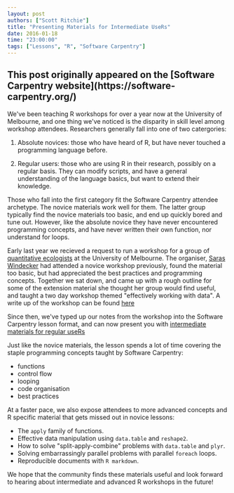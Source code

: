 ```yaml
---
layout: post
authors: ["Scott Ritchie"]
title: "Presenting Materials for Intermediate UseRs"
date: 2016-01-18
time: "23:00:00"
tags: ["Lessons", "R", "Software Carpentry"]
---
```


<h2>This post originally appeared on the [Software Carpentry website](https://software-carpentry.org/)</h2>

We've been teaching R workshops for over a year now at the University of
Melbourne, and one thing we've noticed is the disparity in skill level among
workshop attendees. Researchers generally fall into one of two catergories:

1. Absolute novices: those who have heard of R, but have never touched a
   programming language before.

2. Regular users: those who are using R in their research, possibly on a
   regular basis. They can modify scripts, and have a general understanding of
   the language basics, but want to extend their knowledge.

Those who fall into the first category fit the Software Carpentry attendee
archetype. The novice materials work well for them. The latter group typically
find the novice materials too basic, and end up quickly bored and tune out.
However, like the absolute novice they have never encountered programming
concepts, and have never written their own function, nor understand for loops.

Early last year we recieved a request to run a workshop for a group of
[quantitative ecologists](http://qaeco.com/) at the University of Melbourne.
The organiser, [Saras Windecker](https://twitter.com/smwindecker) had attended a novice workshop
previously, found the material too basic, but had appreciated the best
practices and programming concepts. Together we sat down, and came up with a
rough outline for some of the extension material she thought her group would
find useful, and taught a two day workshop themed "effectively working with
data".  A write up of the workshop can be found [here](http://melbourne.resbaz.edu.au/post/125756026789/unleashing-the-power-of-r)

Since then, we've typed up our notes from the workshop into the Software
Carpentry lesson format, and can now present you with [intermediate materials
for regular useRs](http://resbaz.github.io/r-intermediate-gapminder/)

Just like the novice materials, the lesson spends a lot of time covering the
staple programming concepts taught by Software Carpentry:

 - functions
 - control flow
 - looping
 - code organisation
 - best practices

At a faster pace, we also expose attendees to more advanced concepts and R
specific material that gets missed out in novice lessons:

 - The `apply` family of functions.
 - Effective data manipulation using `data.table` and `reshape2`.
 - How to solve "split-apply-combine" problems with `data.table` and `plyr`.
 - Solving embarrassingly parallel problems with parallel `foreach` loops.
 - Reproducible documents with `R markdown`.

We hope that the community finds these materials useful and look forward to
hearing about intermediate and advanced R workshops in the future!
